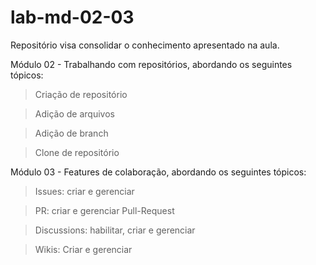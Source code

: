 # lab-md-02-03
Repositório visa consolidar o conhecimento apresentado na aula. 

Módulo 02 - Trabalhando com repositórios, abordando os seguintes tópicos:  

> Criação de repositório

> Adição de arquivos

> Adição de branch

> Clone de repositório

Módulo 03 - Features de colaboração, abordando os seguintes tópicos:

> Issues: criar e gerenciar

> PR: criar e gerenciar Pull-Request

> Discussions: habilitar, criar e gerenciar

> Wikis: Criar e gerenciar  
